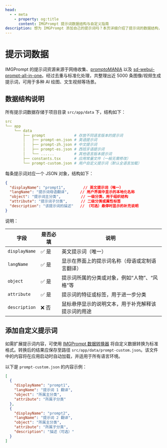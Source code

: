 ```yaml
---
head:
  - - meta
    - property: og:title
      content: IMGPrompt 提示词数据结构与自定义指南
description: 想为 IMGPrompt 添加自己的提示词吗？本页详细介绍了提示词的数据结构，并指导您如何使用数据转换器添加自定义提示词，轻松扩展您的 AI 绘图灵感库。
---
```


# 提示词数据

IMGPrompt 的提示词资源来源于网络收集、[promptoMANIA](https://promptomania.com/midjourney-prompt-builder/) 以及 [sd-webui-prompt-all-in-one](https://github.com/Physton/sd-webui-prompt-all-in-one/blob/main/group_tags/zh_CN.yaml)。经过去重与标准化处理，共整理出近 5000 条图像/视频生成提示词，可用于多种 AI 绘图、文生视频等场景。

## 数据结构说明

所有提示词数据存储于项目目录 `src/app/data` 下，结构如下：

```yaml
src
└── app
    └── data
        ├── prompt             # 存放不同语言版本的提示词
        │   ├── prompt-en.json # 英语提示词
        │   ├── prompt-zh.json # 中文提示词
        │   ├── prompt-es.json # 西班牙语提示词
        │   └── ......         # 其他语言版本提示词
        ├── constants.tsx      # 应用常量文件（一般无需修改）
        └── prompt-custom.json # 用户自定义提示词（默认全语言加载）
```

每条提示词对应一个 JSON 对象，结构如下：

```json
{
  "displayName": "prompt1",        // 英文提示词（唯一）
  "langName": "提示词母语翻译",     // 用户界面中显示的本地化名称
  "object": "提示词主分类",         // 一级分类，用于组织结构
  "attribute": "提示词子分类",      // 二级分类或属性标签
  "description": "该提示词的描述"   // （可选）悬停时显示的补充说明
}
```

说明：

| 字段              | 是否必填 | 说明                        |
| ------------- | ---- | ------------------------- |
| `displayName` | ✅ 是  | 英文提示词（唯一）     |
| `langName`    | ✅ 是  | 显示在界面上的提示词名称（母语或定制语言翻译）       |
| `object`      | ✅ 是  | 提示词所属的分类或对象，例如“人物”、“风格”等  |
| `attribute`   | ✅ 是  | 提示词的特征或标签，用于进一步分类         |
| `description` | ❌ 否  | 鼠标悬停显示的说明文本，用于补充解释该提示词的用途 |

## 添加自定义提示词

如需扩展提示词内容，可使用 [IMGPrompt 数据转换器](https://tools.newzone.top/zh/data-parser/img-prompt) 将自定义数据转换为标准格式。转换后的结果应保存至路径 `src/app/data/prompt-custom.json`。该文件中的内容将在应用启动时自动加载，并适用于所有语言环境。

以下是 `prompt-custom.json` 的内容示例：

```json
[
  {
    "displayName": "prompt1",
    "langName": "提示词 1 翻译",
    "object": "所属主分类",
    "attribute": "所属子分类"
  },
  {
    "displayName": "prompt2",
    "langName": "提示词 2 翻译",
    "object": "所属主分类",
    "attribute": "所属子分类",
    "description": "描述（可选）"
  }
]
```
